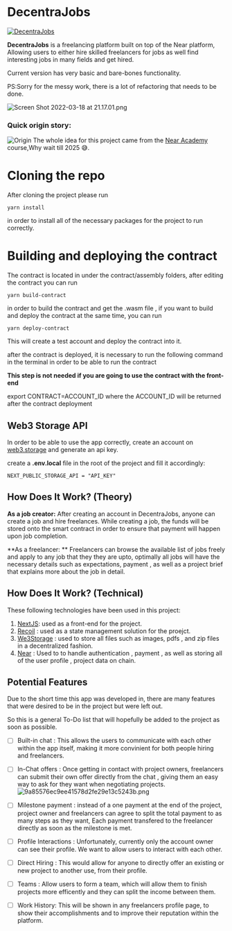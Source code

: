 # DecentraJobs

[![DecentraJobs](https://user-images.githubusercontent.com/62159014/159171316-9557aeb3-c4f5-4f31-9a88-15e0f6e0054b.png)](https://www.loom.com/share/add9a201cd7542f2a9f96854da1b5acf)

**DecentraJobs** is a freelancing platform built on top of the Near platform, Allowing users to either hire skilled freelancers for jobs as well find interesting jobs in many fields and get hired.

Current version has very basic and bare-bones functionality.


PS:Sorry for the messy work, there is a lot of refactoring that needs to be done.

![Screen Shot 2022-03-18 at 21.17.01.png](https://user-images.githubusercontent.com/62159014/159064120-edd966cf-1312-422b-aa2d-38a54912fa83.png)

### Quick origin story:
![Origin](https://user-images.githubusercontent.com/62159014/159162979-c467d82a-b889-46e7-bb95-2cc7315c74f0.png)
The whole idea for this project came from the [Near Academy](https://near.academy/near101/splash-2) course,Why wait till 2025 😅.
# Cloning the repo
After cloning the project please run

```
yarn install
```
in order to install all of the necessary packages for the project to run correctly.

# Building and deploying the contract

The contract is located in under the contract/assembly folders, after editing the contract you can run

```
yarn build-contract
```
in order to build the contract and get the .wasm file , if you want to build and deploy the contract at the same time, you can run

```
yarn deploy-contract
```
This will create a test account and deploy the contract into it.

after the contract is deployed, it is necessary to run the following command in the terminal in order to be able to run the contract

**This step is not needed if you are going to use the contract with the front-end**

export CONTRACT=ACCOUNT_ID
where the ACCOUNT_ID will be returned after the contract deployment

## Web3 Storage API
In order to be able to use the app correctly, create an account on [web3.storage](https://web3.storage/) and generate an api key.

create a **.env.local** file in the root of the project and fill it accordingly:
```
NEXT_PUBLIC_STORAGE_API = "API_KEY"
```


## How Does It Work? (Theory)
**As a job creator:** After creating an account in DecentraJobs, anyone can create a job and hire freelances. While creating a job, the funds will be stored onto the smart contract in order to ensure that payment will happen upon job completion.

**As a freelancer: ** Freelancers can browse the available list of jobs freely and apply to any job that they they are upto, optimally all jobs will have the necessary details such as expectations, payment , as well as a project brief that explains more about the job in detail.

## How Does It Work? (Technical)

These following technologies have been used in this project:
1. [NextJS](https://nextjs.org): used as a front-end for the project.
2. [Recoil](https://recoiljs.org) : used as a state management solution for the proejct.
3. [We3Storage](https://web3.storage) : used to store all files such as images, pdfs , and zip files in a decentralized fashion.
4. [Near](https://near.org) : Used to to handle authentication , payment , as well as storing all of the user profile , project data on chain.


## Potential Features
Due to the short time this app was developed in, there are many features that were desired to be in the project but were left out.

So this is a general To-Do list that will hopefully be added to the project as soon as possible.

* [ ] Built-in chat : This allows the users to communicate with each other within the app itself, making it more convinient for both people hiring and freelancers.
* [ ] In-Chat offers : Once getting in contact with project owners, freelancers can submit their own offer directly from the chat , giving them an easy way to ask for they want when negotiating projects.
![9a85576ec9ee41578d2fe29e13c5243b.png](https://user-images.githubusercontent.com/62159014/159063888-b8871e21-6b78-4d67-9db9-58cf61b7a2fa.png)
* [ ] Milestone payment : instead of a one payment at the end of the project, project owner and freelancers can agree to split the total payment to as many steps as they want, Each payment transfered to the freelancer directly as soon as the milestone is met.
* [ ] Profile Interactions : Unfortunately, currently only the account owner can see their profile. We want to allow users to interact with each other.
* [ ] Direct Hiring : This would allow for anyone to directly offer an existing or new project to another use, from their profile.
* [ ] Teams : Allow users to form a team, which will allow them to finish projects more efficently and they can split the income between them.
* [ ] Work History: This will be shown in any freelancers profile page, to show their accomplishments and to improve their reputation within the platform. 



